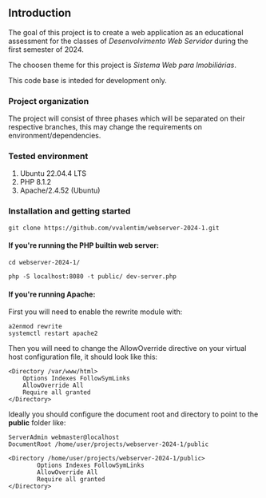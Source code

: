 ## Introduction

The goal of this project is to create a web application as an educational assessment for the classes of _Desenvolvimento Web Servidor_ during the first semester of 2024.

The choosen theme for this project is _Sistema Web para Imobiliárias_.

This code base is inteded for development only.

### Project organization

The project will consist of three phases which will be separated on their respective branches, this may change the requirements on environment/dependencies.

### Tested environment

1. Ubuntu 22.04.4 LTS
2. PHP 8.1.2
3. Apache/2.4.52 (Ubuntu)

### Installation and getting started

```
git clone https://github.com/vvalentim/webserver-2024-1.git
```

#### If you're running the PHP builtin web server:

```
cd webserver-2024-1/

php -S localhost:8080 -t public/ dev-server.php
```

#### If you're running Apache:

First you will need to enable the rewrite module with:

```
a2enmod rewrite
systemctl restart apache2
```

Then you will need to change the AllowOverride directive on your virtual host configuration file, it should look like this:

```
<Directory /var/www/html>
    Options Indexes FollowSymLinks
    AllowOverride All
    Require all granted
</Directory>
```

Ideally you should configure the document root and directory to point to the **public** folder like:

```
ServerAdmin webmaster@localhost
DocumentRoot /home/user/projects/webserver-2024-1/public

<Directory /home/user/projects/webserver-2024-1/public>
        Options Indexes FollowSymLinks
        AllowOverride All
        Require all granted
</Directory>
```
